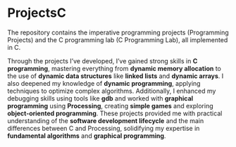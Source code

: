 # ProjectsC
The repository contains the imperative programming projects (Programming Projects) and the C programming lab (C Programming Lab), all implemented in C.

Through the projects I’ve developed, I’ve gained strong skills in **C programming**, mastering everything from **dynamic memory allocation** to the use of **dynamic data structures** like **linked lists** and **dynamic arrays**. I also deepened my knowledge of **dynamic programming**, applying techniques to optimize complex algorithms. Additionally, I enhanced my debugging skills using tools like **gdb** and worked with **graphical programming** using **Processing**, creating **simple games** and exploring **object-oriented programming**. These projects provided me with practical understanding of the **software development lifecycle** and the main differences between C and Processing, solidifying my expertise in **fundamental algorithms** and **graphical programming**.
